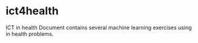 # ict4health
ICT in health
Document contains several machine learning exercises using in health problems.
